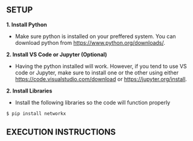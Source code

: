 ## SETUP

**1. Install Python**
  - Make sure python is installed on your preffered system. You can download python from https://www.python.org/downloads/.

**2. Install VS Code or Jupyter (Optional)**
  - Having the python installed will work. However, if you tend to use VS code or Jupyter, make sure to install one or the other using either https://code.visualstudio.com/download or https://jupyter.org/install.

**2. Install Libraries**
  - Install the following libraries so the code will function properly
  ```
  $ pip install networkx
  ```
## EXECUTION INSTRUCTIONS
